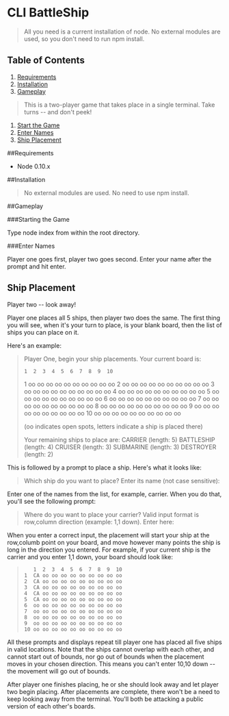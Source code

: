 # CLI BattleShip

> All you need is a current installation of node. No external modules are used, so you don't need to run npm install. 

## Table of Contents

1. [Requirements](#requirements)
1. [Installation](#installation)
1. [Gameplay](#gameplay)
> This is a two-player game that takes place in a single terminal. Take turns -- and don't peek!
   1. [Start the Game](#start-the-game)
   1. [Enter Names](#enter-names)
   1. [Ship Placement](#ship-placement)   

##Requirements
- Node 0.10.x

##Installation
> No external modules are used. No need to use npm install. 

##Gameplay

###Starting the Game

Type node index from within the root directory. 

###Enter Names

Player one goes first, player two goes second. Enter your name after the prompt and hit enter.

## Ship Placement

Player two -- look away! 

Player one places all 5 ships, then player two does the same. The first thing you will see,
when it's your turn to place, is your blank board, then the list of ships you can place on it. 

Here's an example: 

>  Player One, begin your ship placements. Your current board is:
>
>     1  2  3  4  5  6  7  8  9  10
>  1  oo oo oo oo oo oo oo oo oo oo
>  2  oo oo oo oo oo oo oo oo oo oo
>  3  oo oo oo oo oo oo oo oo oo oo
>  4  oo oo oo oo oo oo oo oo oo oo
>  5  oo oo oo oo oo oo oo oo oo oo
>  6  oo oo oo oo oo oo oo oo oo oo
>  7  oo oo oo oo oo oo oo oo oo oo
>  8  oo oo oo oo oo oo oo oo oo oo
>  9  oo oo oo oo oo oo oo oo oo oo
>  10 oo oo oo oo oo oo oo oo oo oo
>
>  (oo indicates open spots, letters indicate a ship is placed there)
>
>  Your remaining ships to place are:
>  CARRIER (length: 5)
>  BATTLESHIP (length: 4)
>  CRUISER (length: 3)
>  SUBMARINE (length: 3)
>  DESTROYER (length: 2)

This is followed by a prompt to place a ship. Here's what it looks like: 
  
>  Which ship do you want to place?
>  Enter its name (not case sensitive):

Enter one of the names from the list, for example, carrier. When you do that, you'll see the following prompt: 

>  Where do you want to place your carrier?
>  Valid input format is row,column direction (example: 1,1 down). Enter here: 

When you enter a correct input, the placement will start your ship at the row,columb point on your board, and move 
however many points the ship is long in the direction you entered. For example, if your current ship is the carrier 
and you enter 1,1 down, your board should look like: 

>        1  2  3  4  5  6  7  8  9  10
>     1  CA oo oo oo oo oo oo oo oo oo
>     2  CA oo oo oo oo oo oo oo oo oo
>     3  CA oo oo oo oo oo oo oo oo oo
>     4  CA oo oo oo oo oo oo oo oo oo
>     5  CA oo oo oo oo oo oo oo oo oo
>     6  oo oo oo oo oo oo oo oo oo oo
>     7  oo oo oo oo oo oo oo oo oo oo
>     8  oo oo oo oo oo oo oo oo oo oo
>     9  oo oo oo oo oo oo oo oo oo oo
>     10 oo oo oo oo oo oo oo oo oo oo

All these prompts and displays repeat till player one has placed all five ships in valid locations. Note that the ships cannot overlap 
with each other, and cannot start out of bounds, nor go out of bounds when the placement moves in your chosen direction. This means you 
can't enter 10,10 down -- the movement will go out of bounds. 

After player one finishes placing, he or she should look away and let player two begin placing. After placements are complete, there won't 
be a need to keep looking away from the terminal. You'll both be attacking a public version of each other's boards. 



